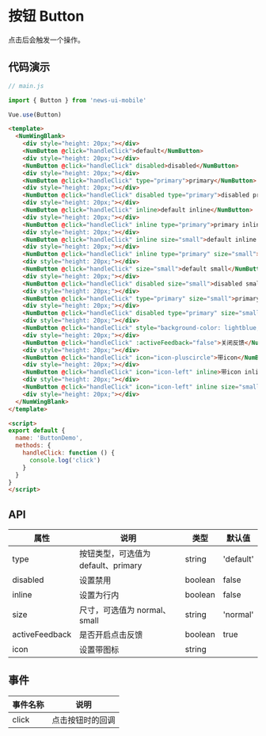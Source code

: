 # 按钮 Button

点击后会触发一个操作。

## 代码演示

```javascript
// main.js

import { Button } from 'news-ui-mobile'

Vue.use(Button)
```

```html
<template>
  <NumWingBlank>
    <div style="height: 20px;"></div>
    <NumButton @click="handleClick">default</NumButton>
    <div style="height: 20px;"></div>
    <NumButton @click="handleClick" disabled>disabled</NumButton>
    <div style="height: 20px;"></div>
    <NumButton @click="handleClick" type="primary">primary</NumButton>
    <div style="height: 20px;"></div>
    <NumButton @click="handleClick" disabled type="primary">disabled primary</NumButton>
    <div style="height: 20px;"></div>
    <NumButton @click="handleClick" inline>default inline</NumButton>
    <div style="height: 20px;"></div>
    <NumButton @click="handleClick" inline type="primary">primary inline</NumButton>
    <div style="height: 20px;"></div>
    <NumButton @click="handleClick" inline size="small">default inline small</NumButton>
    <div style="height: 20px;"></div>
    <NumButton @click="handleClick" inline type="primary" size="small">primary inline small</NumButton>
    <div style="height: 20px;"></div>
    <NumButton @click="handleClick" size="small">default small</NumButton>
    <div style="height: 20px;"></div>
    <NumButton @click="handleClick" disabled size="small">disabled small</NumButton>
    <div style="height: 20px;"></div>
    <NumButton @click="handleClick" type="primary" size="small">primary small</NumButton>
    <div style="height: 20px;"></div>
    <NumButton @click="handleClick" disabled type="primary" size="small">disabled primary small</NumButton>
    <div style="height: 20px;"></div>
    <NumButton @click="handleClick" style="background-color: lightblue;">自定义样式</NumButton>
    <div style="height: 20px;"></div>
    <NumButton @click="handleClick" :activeFeedback="false">关闭反馈</NumButton>
    <div style="height: 20px;"></div>
    <NumButton @click="handleClick" icon="icon-pluscircle">带icon</NumButton>
    <div style="height: 20px;"></div>
    <NumButton @click="handleClick" icon="icon-left" inline>带icon inline</NumButton>
    <div style="height: 20px;"></div>
    <NumButton @click="handleClick" icon="icon-left" inline size="small">带icon inline small</NumButton>
    <div style="height: 20px;"></div>
  </NumWingBlank>
</template>

<script>
export default {
  name: 'ButtonDemo',
  methods: {
    handleClick: function () {
      console.log('click')
    }
  }
}
</script>

```

## API

| 属性 | 说明 | 类型 | 默认值 |
| --- | --- | --- | --- |
| type | 按钮类型，可选值为 default、primary | string | 'default' |
| disabled | 设置禁用 | boolean | false |
| inline | 设置为行内 | boolean | false |
| size | 尺寸，可选值为 normal、small | string | 'normal' |
| activeFeedback | 是否开启点击反馈 | boolean | true |
| icon | 设置带图标 | string |  |


## 事件

| 事件名称 | 说明 |
| --- | --- |
| click | 点击按钮时的回调 |
